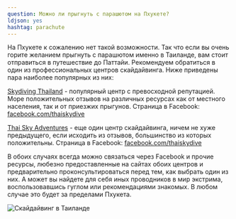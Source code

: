 ```yaml
---
question: Можно ли прыгнуть с парашютом на Пхукете?
ldjson: yes
hashtag: parachute
---
```


   На Пхукете к сожалению нет такой возможности. Так что если вы очень горите желанием прыгнуть с парашютом именно в Таиланде, вам стоит отправиться в путешествие до Паттайи. Рекомендуем обратиться в один из профессиональных центров скайдайвинга. Ниже приведены пара наиболее популярных из них:
   
   [Skydiving Thailand](https://skydivingthailand.com/) - популярный центр с превосходной репутацией. Море положительных отзывов на различных ресурсах как от местного населения, так и от приезжих прыгунов. Страница в Facebook: [facebook.com/thaiskydive](https://www.facebook.com/thaiskydive/)
   
   [Thai Sky Adventures](https://www.thaiskyadventures.com/) - еще один центр скайдайвинга, ничем не хуже предыдущего, если исходить из отзывов, большинство из которых положительны. Страница в Facebook: [facebook.com/thaiskydive](https://www.facebook.com/thaiskydive/)
   
   В обоих случаях всегда можно связаться через Facebook и прочие ресурсы, любезно предоставленные на сайтах обоих центров и предварительно проконсультироваться перед тем, как выбрать один из них. А может вы найдете для себя иных проводников в мир экстрима, воспользовавшись гуглом или рекомендациями знакомых. В любом случае это будет за пределами Пхукета.
   
![Скайдайвинг в Таиланде](https://phuketfaq.ru/assets/images/skydiving.jpeg)
